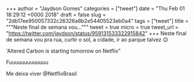
+++
author = "Jaydson Gomes"
categories = ["tweet"]
date = "Thu Feb 01 18:29:12 +0000 2018"
draft = false
slug = "2db17ee950057332c26326a8b2e54405523eb0a4"
tags = ["tweet"]
title = """Neste final de semana vou..."""
tweet = true
micro = true
tweet_url = "https://twitter.com/jaydson/status/959131533322915842"
+++
Neste final de semana vou pra rua, curtir o sol, a cidade, ir ao parque talvez 😌

'Altered Carbon is starting tomorrow on Netflix"

Fuuuuuuuuuuuuu

Me deixa viver @NetflixBrasil
